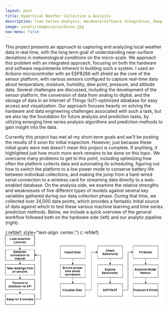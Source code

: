```yaml
---
layout: post
title: Hyperlocal Weather Collection & Analysis 
description: Time Series Analysis, Hardware/Software Integration, Deep Learning 
image: assets/images/picarduino.jpg
nav-menu: false
---
```


This project presents an approach to capturing and analyzing local weather data in real time, with the long term goal of understanding near-surface deviations in meteorological conditions on the micro-scale. We approach this problem with an integrated approach, focusing on both the hardware and software requirements inherent in building such a system. I used an Arduino microcontroller with an ESP8266 wifi shield as the core of the sensor platform, with various sensors configued to capture real-time data about temperature, moisture, humidity, dew point, pressure, and altitude data. Several challenges are discussed, including the development of the sensor platform, the conversion of data from analog to digital, and the storage of data in an Internet of Things (IoT)-optimized database for easy access and visualization. Our approach focuses heavily on solving the hardware and data engineering challenges associated with such a task, but we also lay the foundation for future analysis and prediction tasks, by utilizing emerging time series analysis algorithms and prediction methods to gain insight into the data.

Currently this project has met all my short-term goals and we'll be posting the results of it soon for initial inspection. However, just because these initial goals were met doesn't mean this project is complete. If anything, it highlighted just how much more work remains to be done on this topic. We overcame many problems to get to this point, including optimizing how often the platform collects data and automating its scheduling, figuring out how to switch the platform to a low power mode to conserve battery life between individual collections, and making the jump from a hard-wired serial connection to a wireless card for streaming data directly to a web-enabled database. On the analysis side, we examine the relative strengths and weaknesses of five different types of models against several key variables gathered during our data collection phase. During that time, we collected over 24,000 data points, which provides a fantastic initial source of data against which to test these various machine learning and time series prediction methods. Below, we include a quick overview of the general workflow followed both on the hardware side (left) and our analytic pipeline (right). 

{:refdef: style="text-align: center;"}
{: refdef}
![image1](/assets/images/Workflows.png)

